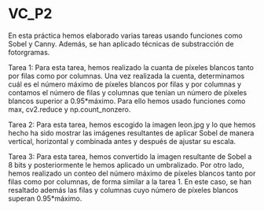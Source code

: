 # VC_P2

En esta práctica hemos elaborado varias tareas usando funciones como Sobel y Canny. Además, se han aplicado técnicas de substracción de fotorgramas.

Tarea 1: Para esta tarea, hemos realizado la cuanta de píxeles blancos tanto por filas como por columnas. Una vez realizada la cuenta, determinamos cuál es el número máximo de píxeles blancos por filas y por columnas y contamos el número de filas y columnas que tenían un número de píxeles blancos superior a 0.95*máximo. Para ello hemos usado funciones como max, cv2.reduce y np.count_nonzero.

Tarea 2: Para esta tarea, hemos escogido la imagen leon.jpg y lo que hemos hecho ha sido mostrar las imágenes resultantes de aplicar Sobel de manera vertical, horizontal y combinada antes y después de ajustar su escala.

Tarea 3: Para esta tarea, hemos convertido la imagen resultante de Sobel a 8 bits y posteriormente le hemos aplicado un umbralizado. Por otro lado, hemos realizado un conteo del número máximo de píxeles blancos tanto por filas como por columnas, de forma similar a la tarea 1. En este caso, se han resaltado además las filas y columnas cuyo número de píxeles blancos superan 0.95*máximo.
